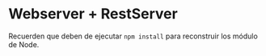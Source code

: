 # Webserver + RestServer

Recuerden que deben de ejecutar ```npm install``` para reconstruir los 
módulo de Node.

